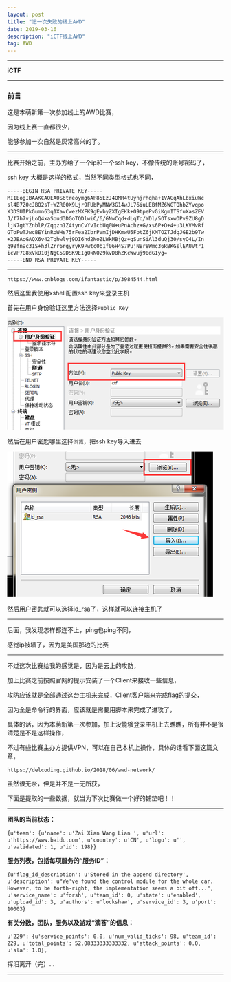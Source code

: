 ```yaml
---
layout: post
title: "记一次失败的线上AWD"
date: 2019-03-16
description: "iCTF线上AWD"
tag: AWD
---
```

---

**iCTF**

---

### 前言

这是本萌新第一次参加线上的AWD比赛，<br/>

因为线上赛一直都很少，<br/>

能够参加一次自然是灰常高兴的了。<br/>


---

比赛开始之前，主办方给了一个ip和一个ssh key，不像传统的账号密码了，<br/>

ssh key 大概是这样的格式，当然不同类型格式也不同，<br/>

```
-----BEGIN RSA PRIVATE KEY-----
MIIEogIBAAKCAQEA0S6treoymg6AP85EzJ4QMR4tUynjrhqha+1VAGqAhLbxiuWc
sl4B7Z0cJBQ2sT+WZR00X9Ljr9FUbPyMNW3G14wJL76iuLEBfMZ6WGTQhbZYvqpo
X3DSUIPkGumn63q1XavCwezMXFK9gEwbyZXIgEKk+O9tpePvGiKgmITSfuXasZEV
J/f7h7vjLoQ4xaSoud3DGoTQDlwiC/6/GNwCqd+dLqTo/YDl/5OTsxwOPv9ZU8gD
ljN7gtYZnblP/Zqqzn1Z4tynCvYvIcbUq0W+uPnAchz+G/xs6P+O+4+u3LKVMvRf
GToFwTJwcBEYinRoWHs75rFea2IbrPVmIjDHKmwU5FbtZ6jKMTOZTJdqJGE2b9Tw
+2JBAoGAQX6v42Tqhwlyj9DI6hd2NoZLWkMBjQz+gSunSiAl3duQj30/syO4L/In
q98fn9c31S+h3lZrr6rgyryK9Pwtc0b1f06H4S7PujNBr8Wmc36RBKGslEAUVtr1
icVP7G8xVkD10jNgC59DSK9EIgQkNQ29kvD8hZKcWwuj90dG1yg=
-----END RSA PRIVATE KEY-----
```
---

```
https://www.cnblogs.com/ifantastic/p/3984544.html
```

然后这里我使用xshell配置ssh key来登录主机<br>

首先在用户身份验证这里方法选择`Public Key`

![images](/images/2019-03-16/ictf01.png)

然后在用户密匙哪里选择`浏览`，把ssh key导入进去

![images](/images/2019-03-16/ictf02.png)

然后用户密匙就可以选择id_rsa了，这样就可以连接主机了

---

后面，我发现怎样都连不上，ping也ping不同，<br>

感觉ip被墙了，因为是美国那边的比赛<br>

---

不过这次比赛给我的感觉是，因为是云上的攻防，<br>

加上比赛之前按照官网的提示安装了一个Client来接收一些信息，<br>

攻防应该就是全部通过这台主机来完成，Client客户端来完成flag的提交，<br>

因为全是命令行的界面，应该就是需要用脚本来完成了进攻了，<br>

具体的话，因为本萌新第一次参加，加上没能够登录主机上去瞧瞧，所有并不是很清楚是不是这样操作，<br>

不过有些比赛主办方提供VPN，可以在自己本机上操作，具体的话看下面这篇文章，

```
https://delcoding.github.io/2018/06/awd-network/
```

虽然很无奈，但是并不是一无所获，

下面是提取的一些数据，就当为下次比赛做一个好的铺垫吧！！<br>

----

**团队的当前状态：**

```
{u'team': {u'name': u'Zai Xian Wang Lian ', u'url': u'https://www.baidu.com', u'country': u'CN', u'logo': u'', u'validated': 1, u'id': 198}}
```

**服务列表，包括每项服务的“服务ID”：**

```
{u'flag_id_description': u'Stored in the append directory', u'description': u"We've found the control module for the whole car. However, to be forth-right, the implementation seems a bit off...", u'service_name': u'forsh', u'team_id': 0, u'state': u'enabled', u'upload_id': 3, u'authors': u'lockshaw', u'service_id': 3, u'port': 10003}
```

**有关分数，团队，服务以及游戏“滴答”的信息：**

```
u'229': {u'service_points': 0.0, u'num_valid_ticks': 98, u'team_id': 229, u'total_points': 52.08333333333332, u'attack_points': 0.0, u'sla': 1.0},
```

挥泪离开（完）...

----

